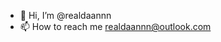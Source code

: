 - 👋 Hi, I’m @realdaannn
- 📫 How to reach me realdaannn@outlook.com

<!---
realdaannn/realdaannn is a ✨ special ✨ repository because its `README.md` (this file) appears on your GitHub profile.
You can click the Preview link to take a look at your changes.
--->
